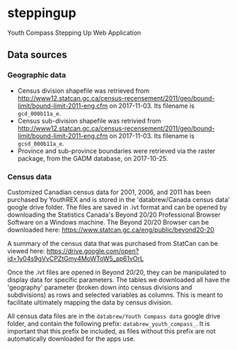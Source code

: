 # steppingup

Youth Compass Stepping Up Web Application

## Data sources

### Geographic data

- Census division shapefile was retrieved from http://www12.statcan.gc.ca/census-recensement/2011/geo/bound-limit/bound-limit-2011-eng.cfm on 2017-11-03. Its filename is `gcd_000b11a_e`.  
- Census sub-division shapefile was retrivied from http://www12.statcan.gc.ca/census-recensement/2011/geo/bound-limit/bound-limit-2011-eng.cfm on 2017-11-03. Its filename is `gcsd_000b11a_e`. 
- Province and sub-province boundaries were retrieved via the raster package, from the GADM database, on 2017-10-25.  

### Census data  

Customized Canadian census data for 2001, 2006, and 2011 has been purchased by YouthREX and is stored in the 'databrew/Canada census data' google drive folder. The files are saved in .ivt format and can be opened by downloading the Statistics Canada's Beyond 20/20 Professional Browser Software on a Windows machine. The Beyond 20/20 Browser can be downloaded here: https://www.statcan.gc.ca/eng/public/beyond20-20

A summary of the census data that was purchased from StatCan can be viewed here: https://drive.google.com/open?id=1y04s9gVvCPZtGmy4MoWToW5_ap61vOrL

Once the .ivt files are opened in Beyond 20/20, they can be manipulated to display data for specific parameters. The tables we downloaded all have the 'geography' parameter (broken down into census divisions and subdivisions) as rows and selected variables as columns. This is meant to facilitate ultimately mapping the data by census division.

All census data files are in the `databrew/Youth Compass data` google drive folder, and contain the following prefix: `databrew_youth_compass_`. It is important that this prefix be included, as files without this prefix are not automatically downloaded for the apps use.
